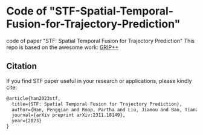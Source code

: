 # Code of "STF-Spatial-Temporal-Fusion-for-Trajectory-Prediction"
code of paper "STF: Spatial Temporal Fusion for Trajectory Prediction"
This repo is based on the awesome work:
[GRIP++](https://github.com/xincoder/GRIP/tree/master)


## Citation

If you find STF paper useful in your research or applications, please kindly cite:
```tex
@article{han2023stf,
  title={STF: Spatial Temporal Fusion for Trajectory Prediction},
  author={Han, Pengqian and Roop, Partha and Liu, Jiamou and Bao, Tianzhe and Wang, Yifei},
  journal={arXiv preprint arXiv:2311.18149},
  year={2023}
}
```
